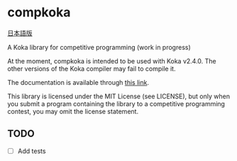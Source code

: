 # compkoka

[日本語版](README.ja.md)

A Koka library for competitive programming (work in progress)

At the moment, compkoka is intended to be used with Koka v2.4.0.
The other versions of the Koka compiler may fail to compile it.

The documentation is available through [this link](https://samosica.github.io/compkoka/toc.html).

This library is licensed under the MIT License (see LICENSE), but only when you
submit a program containing the library to a competitive programming contest,
you may omit the license statement.

## TODO

- [ ] Add tests
